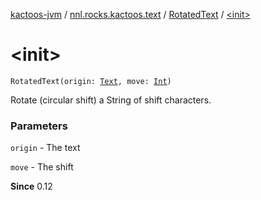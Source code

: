 [kactoos-jvm](../../index.md) / [nnl.rocks.kactoos.text](../index.md) / [RotatedText](index.md) / [&lt;init&gt;](./-init-.md)

# &lt;init&gt;

`RotatedText(origin: `[`Text`](../../nnl.rocks.kactoos/-text/index.md)`, move: `[`Int`](https://kotlinlang.org/api/latest/jvm/stdlib/kotlin/-int/index.html)`)`

Rotate (circular shift) a String of shift characters.

### Parameters

`origin` - The text

`move` - The shift

**Since**
0.12

